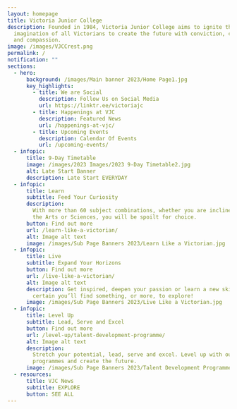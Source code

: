 ```yaml
---
layout: homepage
title: Victoria Junior College
description: Founded in 1984, Victoria Junior College aims to ignite the
  imagination of all Victorians to create the future with conviction, courage
  and compassion.
image: /images/VJCCrest.png
permalink: /
notification: ""
sections:
  - hero:
      background: /images/Main banner 2023/Home Page1.jpg
      key_highlights:
        - title: We are Social
          description: Follow Us on Social Media
          url: https://linktr.ee/victoriajc
        - title: Happenings at VJC
          description: Featured News
          url: /happenings-at-vjc/
        - title: Upcoming Events
          description: Calendar Of Events
          url: /upcoming-events/
  - infopic:
      title: 9-Day Timetable
      image: /images/2023 Images/2023 9-Day Timetable2.jpg
      alt: Late Start Banner
      description: Late Start EVERYDAY
  - infopic:
      title: Learn
      subtitle: Feed Your Curiosity
      description:
        With more than 60 subject combinations, whether you are inclined to
        the Arts or Sciences, you will be spoilt for choice.
      button: Find out more
      url: /learn-like-a-victorian/
      alt: Image alt text
      image: /images/Sub Page Banners 2023/Learn Like a Victorian.jpg
  - infopic:
      title: Live
      subtitle: Expand Your Horizons
      button: Find out more
      url: /live-like-a-victorian/
      alt: Image alt text
      description: Get inspired, deepen your passion or learn a new skill. We’re
        certain you’ll find something, or more, to explore!
      image: /images/Sub Page Banners 2023/Live Like a Victorian.jpg
  - infopic:
      title: Level Up
      subtitle: Lead, Serve and Excel
      button: Find out more
      url: /level-up/talent-development-programme/
      alt: Image alt text
      description:
        Stretch your potential, lead, serve and excel. Level up with our
        programmes and create the future.
      image: /images/Sub Page Banners 2023/Talent Development Programme.jpg
  - resources:
      title: VJC News
      subtitle: EXPLORE
      button: SEE ALL
---
```


